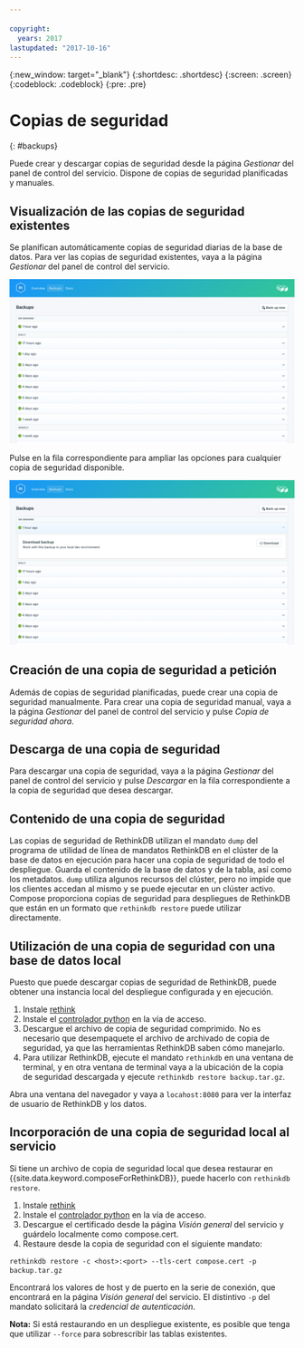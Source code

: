```yaml
---

copyright:
  years: 2017
lastupdated: "2017-10-16"
---
```


{:new_window: target="_blank"}
{:shortdesc: .shortdesc}
{:screen: .screen}
{:codeblock: .codeblock}
{:pre: .pre}

# Copias de seguridad
{: #backups}

Puede crear y descargar copias de seguridad desde la página *Gestionar* del panel de control del servicio. Dispone de copias de seguridad planificadas y manuales.

## Visualización de las copias de seguridad existentes

Se planifican automáticamente copias de seguridad diarias de la base de datos. Para ver las copias de seguridad existentes, vaya a la página *Gestionar* del panel de control del servicio. 

![Copias de seguridad](./images/rethink-backups-show.png "Una lista de copias de seguridad del panel de control del servicio")

Pulse en la fila correspondiente para ampliar las opciones para cualquier copia de seguridad disponible.

![Opciones de copia de seguridad](./images/rethink-backups-options.png "Opciones de una copia de seguridad.") 

## Creación de una copia de seguridad a petición

Además de copias de seguridad planificadas, puede crear una copia de seguridad manualmente. Para crear una copia de seguridad manual, vaya a la página *Gestionar* del panel de control del servicio y pulse *Copia de seguridad ahora*.

## Descarga de una copia de seguridad

Para descargar una copia de seguridad, vaya a la página *Gestionar* del panel de control del servicio y pulse *Descargar* en la fila correspondiente a la copia de seguridad que desea descargar.

## Contenido de una copia de seguridad

Las copias de seguridad de RethinkDB utilizan el mandato `dump` del programa de utilidad de línea de mandatos RethinkDB en el clúster de la base de datos en ejecución para hacer una copia de seguridad de todo el despliegue. Guarda el contenido de la base de datos y de la tabla, así como los metadatos. `dump` utiliza algunos recursos del clúster, pero no impide que los clientes accedan al mismo y se puede ejecutar en un clúster activo. Compose proporciona copias de seguridad para despliegues de RethinkDB que están en un formato que `rethinkdb restore` puede utilizar directamente.

## Utilización de una copia de seguridad con una base de datos local

Puesto que puede descargar copias de seguridad de RethinkDB, puede obtener una instancia local del despliegue configurada y en ejecución.

1. Instale [rethink](https://www.rethinkdb.com/docs/install/)
2. Instale el [controlador python](https://www.rethinkdb.com/docs/install-drivers/python/) en la vía de acceso.
3. Descargue el archivo de copia de seguridad comprimido. No es necesario que desempaquete el archivo de archivado de copia de seguridad, ya que las herramientas RethinkDB saben cómo manejarlo.
4. Para utilizar RethinkDB, ejecute el mandato `rethinkdb` en una ventana de terminal, y en otra ventana de terminal vaya a la ubicación de la copia de seguridad descargada y ejecute `rethinkdb restore backup.tar.gz`.

Abra una ventana del navegador y vaya a `locahost:8080` para ver la interfaz de usuario de RethinkDB y los datos.

## Incorporación de una copia de seguridad local al servicio

Si tiene un archivo de copia de seguridad local que desea restaurar en {{site.data.keyword.composeForRethinkDB}}, puede hacerlo con `rethinkdb restore`.

1. Instale [rethink](https://www.rethinkdb.com/docs/install/)
2. Instale el [controlador python](https://www.rethinkdb.com/docs/install-drivers/python/) en la vía de acceso.
3. Descargue el certificado desde la página *Visión general* del servicio y guárdelo localmente como compose.cert.
4. Restaure desde la copia de seguridad con el siguiente mandato:

  ```
  rethinkdb restore -c <host>:<port> --tls-cert compose.cert -p backup.tar.gz
  ```

Encontrará los valores de host y de puerto en la serie de conexión, que encontrará en la página *Visión general* del servicio. El distintivo `-p` del mandato solicitará la _credencial de autenticación_.

**Nota:** Si está restaurando en un despliegue existente, es posible que tenga que utilizar `--force` para sobrescribir las tablas existentes.
